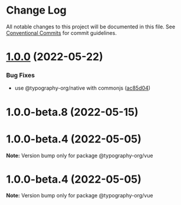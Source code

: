 # Change Log

All notable changes to this project will be documented in this file.
See [Conventional Commits](https://conventionalcommits.org) for commit guidelines.

# [1.0.0](https://github.com/drdevelop/typography/compare/@typography-org/vue@1.0.0-beta.8...@typography-org/vue@1.0.0) (2022-05-22)


### Bug Fixes

* use @typography-org/native with commonjs ([ac85d04](https://github.com/drdevelop/typography/commit/ac85d04cadb3b89283afea5320147ce589544eac))





# 1.0.0-beta.8 (2022-05-15)

# 1.0.0-beta.4 (2022-05-05)

**Note:** Version bump only for package @typography-org/vue

# 1.0.0-beta.4 (2022-05-05)

**Note:** Version bump only for package @typography-org/vue

